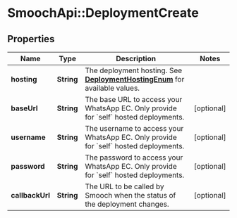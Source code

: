 # SmoochApi::DeploymentCreate

## Properties
Name | Type | Description | Notes
------------ | ------------- | ------------- | -------------
**hosting** | **String** | The deployment hosting. See [**DeploymentHostingEnum**](Enums.md#DeploymentHostingEnum) for available values. | 
**baseUrl** | **String** | The base URL to access your WhatsApp EC. Only provide for &#x60;self&#x60; hosted deployments. | [optional] 
**username** | **String** | The username to access your WhatsApp EC. Only provide for &#x60;self&#x60; hosted deployments. | [optional] 
**password** | **String** | The password to access your WhatsApp EC. Only provide for &#x60;self&#x60; hosted deployments. | [optional] 
**callbackUrl** | **String** | The URL to be called by Smooch when the status of the deployment changes. | [optional] 



